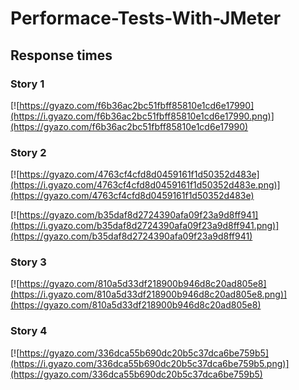 # Performace-Tests-With-JMeter


## Response times
### Story 1

[![https://gyazo.com/f6b36ac2bc51fbff85810e1cd6e17990](https://i.gyazo.com/f6b36ac2bc51fbff85810e1cd6e17990.png)](https://gyazo.com/f6b36ac2bc51fbff85810e1cd6e17990)

### Story 2

[![https://gyazo.com/4763cf4cfd8d0459161f1d50352d483e](https://i.gyazo.com/4763cf4cfd8d0459161f1d50352d483e.png)](https://gyazo.com/4763cf4cfd8d0459161f1d50352d483e)

[![https://gyazo.com/b35daf8d2724390afa09f23a9d8ff941](https://i.gyazo.com/b35daf8d2724390afa09f23a9d8ff941.png)](https://gyazo.com/b35daf8d2724390afa09f23a9d8ff941)

### Story 3

[![https://gyazo.com/810a5d33df218900b946d8c20ad805e8](https://i.gyazo.com/810a5d33df218900b946d8c20ad805e8.png)](https://gyazo.com/810a5d33df218900b946d8c20ad805e8)

### Story 4

[![https://gyazo.com/336dca55b690dc20b5c37dca6be759b5](https://i.gyazo.com/336dca55b690dc20b5c37dca6be759b5.png)](https://gyazo.com/336dca55b690dc20b5c37dca6be759b5)